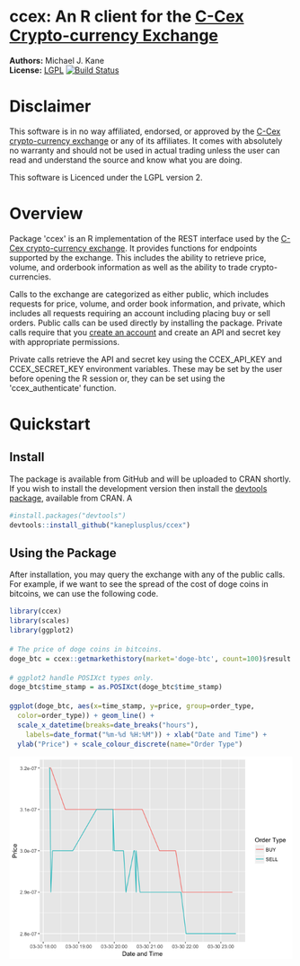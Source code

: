 
<!-- README.md is generated from README.Rmd. Please edit that file -->
ccex: An R client for the [C-Cex Crypto-currency Exchange](https://c-cex.com)
=============================================================================

**Authors:** Michael J. Kane<br/>
**License:** [LGPL](https://opensource.org/licenses/LGPL-2.1)
[![Build Status](https://travis-ci.org/kaneplusplus/ccex.svg?branch=master)](https://travis-ci.org/kaneplusplus/ccex)


Disclaimer
==========

This software is in no way affiliated, endorsed, or approved by the
[C-Cex crypto-currency exchange](https://c-cex.com/) or any of its affiliates. 
It comes with absolutely no warranty and should not be used in actual trading 
unless the user can read and understand the source and know what you are doing.

This software is Licenced under the LGPL version 2.

Overview
========

Package 'ccex' is an R implementation of the REST interface used by the
[C-Cex crypto-currency exchange](https://c-cex.com/). It provides
functions for endpoints supported by the exchange. This includes the
ability to retrieve price, volume, and orderbook information as well as
the ability to trade crypto-currencies.

Calls to the exchange are categorized as either public, which includes
requests for price, volume, and order book information, and private,
which includes all requests requiring an account including placing buy
or sell orders. Public calls can be used directly by installing the
package. Private calls require that you [create an
account](https://c-cex.com/?id=reg) and create an API and secret key
with appropriate permissions.

Private calls retrieve the API and secret key using the CCEX\_API\_KEY
and CCEX\_SECRET\_KEY environment variables. These may be set by the
user before opening the R session or, they can be set using the
'ccex\_authenticate' function.

Quickstart
==========

Install
-------

The package is available from GitHub and will be uploaded to CRAN
shortly. If you wish to install the development version then install the
[devtools package](https://CRAN.R-project.org/package=devtools),
available from CRAN. A

``` r
#install.packages("devtools")
devtools::install_github("kaneplusplus/ccex")
```

Using the Package
-----------------

After installation, you may query the exchange with any of the public
calls. For example, if we want to see the spread of the cost of doge
coins in bitcoins, we can use the following code.

``` r
library(ccex)
library(scales)
library(ggplot2)

# The price of doge coins in bitcoins.
doge_btc = ccex::getmarkethistory(market='doge-btc', count=100)$result

# ggplot2 handle POSIXct types only.
doge_btc$time_stamp = as.POSIXct(doge_btc$time_stamp)

ggplot(doge_btc, aes(x=time_stamp, y=price, group=order_type, 
  color=order_type)) + geom_line() + 
  scale_x_datetime(breaks=date_breaks("hours"), 
    labels=date_format("%m-%d %H:%M")) + xlab("Date and Time") +
  ylab("Price") + scale_colour_discrete(name="Order Type")
```

![](inst/doc/README_files/figure-markdown_github-hard_line_breaks/unnamed-chunk-2-1.png)
